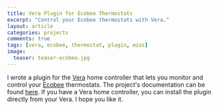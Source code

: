 ```yaml
---
title: Vera Plugin for Ecobee Thermostats
excerpt: "Control your Ecobee thermostats with Vera."
layout: article
categories: projects
comments: true
tags: [vera, ecobee, thermostat, plugin, mios]
image:
  teaser: teaser-ecobee.jpg
---
```


I wrote a plugin for the [Vera][] home controller that lets you monitor and control your [Ecobee][] thermostats.  The project's documentation can be found [here](/vera-ecobee/).  If you have a Vera home controller, you can install the plugin directly from your Vera.  I hope you like it.

[Ecobee]: http://www.ecobee.com
[Vera]: http://www.micasaverde.com
